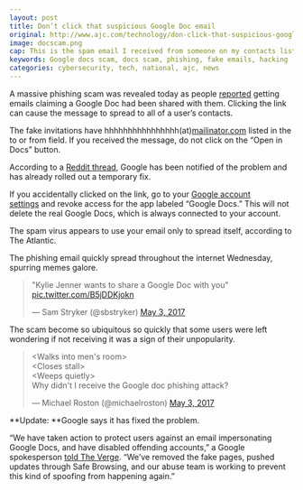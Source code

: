 ```yaml
---
layout: post
title: Don’t click that suspicious Google Doc email
original: http://www.ajc.com/technology/don-click-that-suspicious-google-doc-email/tmw5kggZCZwEFtm1p9XP0O/
image: docscam.png
cap: This is the spam email I received from someone on my contacts list. 
keywords: Google docs scam, docs scam, phishing, fake emails, hacking
categories: cybersecurity, tech, national, ajc, news
---
```


A massive phishing scam was revealed today as people [reported](https://www.theatlantic.com/technology/archive/2017/05/did-someone-just-share-a-random-google-doc-with-you/525279/) getting emails claiming a Google Doc had been shared with them. Clicking the link can cause the message to spread to all of a user’s contacts. 

The fake invitations have hhhhhhhhhhhhhhhh(at)[mailinator.com](http://mailinator.com/) listed in the to or from field. If you received the message, do not click on the “Open in Docs” button. 

According to a [Reddit thread](https://www.reddit.com/r/google/comments/692cr4/new_google_docs_phishing_scam_almost_undetectable/), Google has been notified of the problem and has already rolled out a temporary fix. **﻿**   

If you accidentally clicked on the link, go to your [Google account settings](https://myaccount.google.com/security#connectedapps) and revoke access for the app labeled “Google Docs.” This will not delete the real Google Docs, which is always connected to your account. 

The spam virus appears to use your email only to spread itself, according to The Atlantic.

The phishing email quickly spread throughout the internet Wednesday, spurring memes galore.

<blockquote class="twitter-tweet" data-lang="en"><p lang="en" dir="ltr">&quot;Kylie Jenner wants to share a Google Doc with you&quot; <a href="https://t.co/B5jDDKjokn">pic.twitter.com/B5jDDKjokn</a></p>&mdash; Sam Stryker (@sbstryker) <a href="https://twitter.com/sbstryker/status/859852633602875392">May 3, 2017</a></blockquote>
<script async src="//platform.twitter.com/widgets.js" charset="utf-8"></script>

The scam become so ubiquitous so quickly that some users were left wondering if not receiving it was a sign of their unpopularity. 

<blockquote class="twitter-tweet" data-lang="en"><p lang="en" dir="ltr">&lt;Walks into men&#39;s room&gt;<br>&lt;Closes stall&gt;<br>&lt;Weeps quietly&gt;<br>Why didn&#39;t I receive the Google doc phishing attack?</p>&mdash; Michael Roston (@michaelroston) <a href="https://twitter.com/michaelroston/status/859850405198655488">May 3, 2017</a></blockquote>
<script async src="//platform.twitter.com/widgets.js" charset="utf-8"></script>

**Update: **Google says it has fixed the problem. 

“We have taken action to protect users against an email impersonating Google Docs, and have disabled offending accounts,” a Google spokesperson [told The Verge](https://www.theverge.com/2017/5/3/15537064/google-docs-phishing-attack-fixed). “We’ve removed the fake pages, pushed updates through Safe Browsing, and our abuse team is working to prevent this kind of spoofing from happening again.”